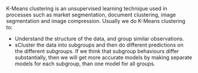 K-Means clustering is an unsupervised learning technique used in processes such as market segmentation, document clustering, image segmentation and image compression. Usually we do K-Means clustering to:

- Understand the structure of the data, and group similar observations.
- sCluster the data into subgroups and then do different predictions on the different subgroups. If we think that subgroup behaviours differ substantially, then we will get more accurate models by making separate models for each subgroup, than one model for all groups.
